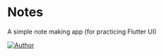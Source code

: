 # Notes

A simple note making app (for practicing Flutter UI)

[![Author](https://img.shields.io/badge/Author-Prince2347X-brightgreen)](https://github.com/Prince2347X)